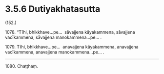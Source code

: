 

# 3.5.6 Dutiyakhatasutta




(152.)

1078\. “Tīhi, bhikkhave…pe…  sāvajjena kāyakammena, sāvajjena vacīkammena, sāvajjena manokammena…pe… .

1079\. Tīhi, bhikkhave…pe…  anavajjena kāyakammena, anavajjena vacīkammena, anavajjena manokammena…pe… .

---

1080\. Chaṭṭhaṃ.





